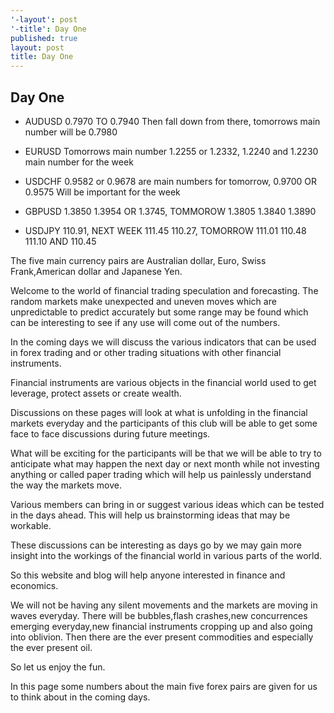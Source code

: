 ```yaml
---
'-layout': post
'-title': Day One
published: true
layout: post
title: Day One
---
```

## Day One

- AUDUSD 0.7970 TO 0.7940 Then fall down from there, tomorrows main number will be 0.7980

- EURUSD Tomorrows main number 1.2255 or 1.2332, 1.2240 and 1.2230 main number for the week

- USDCHF 0.9582 or 0.9678 are main numbers for tomorrow, 0.9700 OR 0.9575 Will be important for the week

- GBPUSD 1.3850  1.3954 OR 1.3745, TOMMOROW 1.3805  1.3840 1.3890

- USDJPY 110.91, NEXT WEEK 111.45 110.27, TOMORROW 111.01 110.48 111.10 AND 110.45

The five main currency pairs are Australian dollar, Euro, Swiss Frank,American dollar and Japanese Yen.

Welcome to the world of financial trading speculation and forecasting. The random markets make unexpected and uneven moves which are unpredictable to predict accurately but some range may be found which can be interesting to see if any use will come out of the numbers.

In the coming days we will discuss the various indicators that can be used in forex trading and or other trading situations with other financial instruments.

Financial instruments are various objects in the financial world used to get leverage, protect assets  or create wealth.

Discussions on these pages will look at what is unfolding in the financial markets everyday and the participants of this club will be able to get some face to face discussions during future meetings. 

What will be exciting for the participants will be that we will be able to try to anticipate what may happen the next day or next month while not investing anything or called paper trading which will help us painlessly understand the way the markets move.

Various members can bring in or suggest various ideas which can be tested in the days ahead. This will help us brainstorming ideas that may be workable.

These discussions can be interesting as days go by we may gain more insight into the workings of the financial world in various parts of the world.

So this website and blog will help anyone interested in finance and economics.

We will not be having any silent movements and the markets are moving in waves everyday. There will be bubbles,flash crashes,new concurrences emerging everyday,new financial instruments cropping up and also going into oblivion. Then there are the ever present commodities and especially the ever present oil.

So let us enjoy the fun. 

In this page some numbers about the main five forex pairs are given for us to think about in the coming days.
